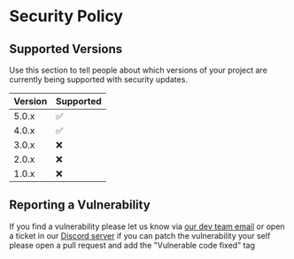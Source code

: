 # Security Policy

## Supported Versions

Use this section to tell people about which versions of your project are
currently being supported with security updates.

| Version | Supported          |
| ------- | ------------------ |
| 5.0.x   | :white_check_mark: |
| 4.0.x   | :white_check_mark: |
| 3.0.x   | :x:                |
| 2.0.x   | :x:                |
| 1.0.x   | :x:                |

## Reporting a Vulnerability

If you find a vulnerability please let us know via [our dev team email](mailto:devs@elliebot.net) or open a ticket in our [Discord server](https://discord.elliebot.net) if you can patch the vulnerability your self please open a pull request and add the "Vulnerable code fixed" tag
